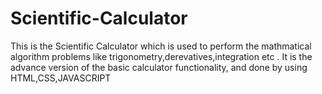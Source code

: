 # Scientific-Calculator
This is the Scientific Calculator which is used to perform the mathmatical algorithm problems like trigonometry,derevatives,integration etc . It is the advance version of the basic calculator functionality, and done by using HTML,CSS,JAVASCRIPT
